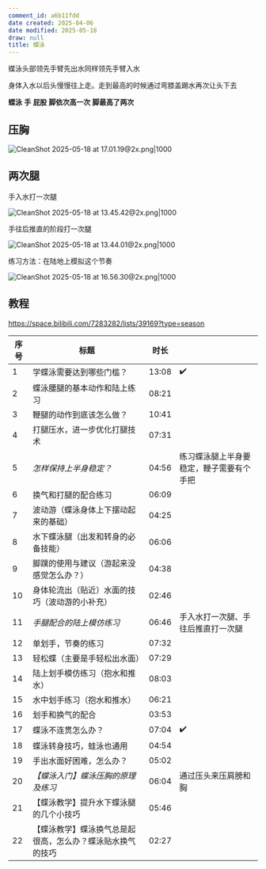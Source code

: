 ```yaml
---
comment_id: a6b11fdd
date created: 2025-04-06
date modified: 2025-05-18
draw: null
title: 蝶泳
---
```

蝶泳头部领先手臂先出水同样领先手臂入水

身体入水以后头慢慢往上走。走到最高的时候通过弯膝盖踢水再次让头下去

**蝶泳** **手** **屁股** **脚依次高一次** **脚最高了两次**

## 压胸

![CleanShot 2025-05-18 at 17.01.19@2x.png|1000](https://imagehosting4picgo.oss-cn-beijing.aliyuncs.com/imagehosting/fix-dir%2Fmedia%2Fmedia_ldpfnD1gp4%2F2025%2F05%2F18%2F17-01-35-d898bb31a9311a0f65e7c480003ab34c-CleanShot%202025-05-18%20at%2017.01.19-2x-c4d48f.png)

## 两次腿

手入水打一次腿

![CleanShot 2025-05-18 at 13.45.42@2x.png|1000](https://imagehosting4picgo.oss-cn-beijing.aliyuncs.com/imagehosting/fix-dir%2Fmedia%2Fmedia_dcJ5NF4RvE%2F2025%2F05%2F18%2F13-45-49-e09dc7d2190324a10ae62075ed4a5e2f-CleanShot%202025-05-18%20at%2013.45.42-2x-fbced3.png)

手往后推直的阶段打一次腿

![CleanShot 2025-05-18 at 13.44.01@2x.png|1000](https://imagehosting4picgo.oss-cn-beijing.aliyuncs.com/imagehosting/fix-dir%2Fmedia%2Fmedia_gsGjkWopwn%2F2025%2F05%2F18%2F13-44-11-f4cb2388a65719dabd7197c4f32a24dd-CleanShot%202025-05-18%20at%2013.44.01-2x-6d03bb.png)

练习方法：在陆地上模拟这个节奏

![CleanShot 2025-05-18 at 16.56.30@2x.png|1000](https://imagehosting4picgo.oss-cn-beijing.aliyuncs.com/imagehosting/fix-dir%2Fmedia%2Fmedia_H80fFz9ONL%2F2025%2F05%2F18%2F16-56-44-7a7dbc7b5cd90f5dcdaa44ed883d9993-CleanShot%202025-05-18%20at%2016.56.30-2x-e7cbc8.png)

## 教程

https://space.bilibili.com/7283282/lists/39169?type=season

| 序号  | 标题                            | 时长    |                      |
| --- | ----------------------------- | ----- | -------------------- |
| 1   | 学蝶泳需要达到哪些门槛？| 13:08 | ✔️                   |
| 2   | 蝶泳腰腿的基本动作和陆上练习                | 08:21 |                      |
| 3   | 鞭腿的动作到底该怎么做？| 10:41 |                      |
| 4   | 打腿压水，进一步优化打腿技术                | 07:31 |                      |
| 5   | *怎样保持上半身稳定？*                  | 04:56 | 练习蝶泳腿上半身要稳定，鞭子需要有个手把 |
| 6   | 换气和打腿的配合练习                    | 06:09 |                      |
| 7   | 波动游（蝶泳身体上下摆动起来的基础）| 04:25 |                      |
| 8   | 水下蝶泳腿（出发和转身的必备技能）| 06:06 |                      |
| 9   | 脚蹼的使用与建议（游起来没感觉怎么办？）| 04:38 |                      |
| 10  | 身体轮流出（贴近）水面的技巧（波动游的小补充）| 02:46 |                      |
| 11  | *手腿配合的陆上模仿练习*                 | 06:46 | 手入水打一次腿、手往后推直打一次腿    |
| 12  | 单划手，节奏的练习                     | 07:32 |                      |
| 13  | 轻松蝶（主要是手轻松出水面）| 07:29 |                      |
| 14  | 陆上划手模仿练习（抱水和推水）| 08:03 |                      |
| 15  | 水中划手练习（抱水和推水）| 06:21 |                      |
| 16  | 划手和换气的配合                      | 03:53 |                      |
| 17  | 蝶泳不连贯怎么办？| 07:04 | ✔️                   |
| 18  | 蝶泳转身技巧，蛙泳也通用                  | 04:54 |                      |
| 19  | 手出水面好困难，怎么办？| 05:02 |                      |
| 20  | *【蝶泳入门】蝶泳压胸的原理及练习*            | 06:04 | 通过压头来压肩膀和胸           |
| 21  |【蝶泳教学】提升水下蝶泳腿的几个小技巧           | 05:46 |                      |
| 22  |【蝶泳教学】蝶泳换气总是起很高，怎么办？蝶泳贴水换气的技巧 | 02:27 |                      |

